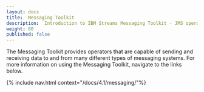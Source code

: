 ```yaml
---
layout: docs
title:  Messaging Toolkit
description:  Introduction to IBM Streams Messaging Toolkit - JMS operators
weight: 80
published: false
---
```

The Messaging Toolkit provides operators that are capable of sending and receiving data to and from many different types of messaging systems. For more information on using the Messaging Toolkit, navigate to the links below.

{% include nav.html context="/docs/4.1/messaging/"%}
